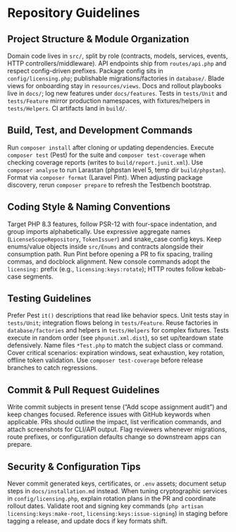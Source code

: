 # Repository Guidelines

## Project Structure & Module Organization
Domain code lives in `src/`, split by role (contracts, models, services, events, HTTP controllers/middleware). API endpoints ship from `routes/api.php` and respect config-driven prefixes. Package config sits in `config/licensing.php`; publishable migrations/factories in `database/`. Blade views for onboarding stay in `resources/views`. Docs and rollout playbooks live in `docs/`; log new features under `docs/features`. Tests in `tests/Unit` and `tests/Feature` mirror production namespaces, with fixtures/helpers in `tests/Helpers`. CI artifacts land in `build/`.

## Build, Test, and Development Commands
Run `composer install` after cloning or updating dependencies. Execute `composer test` (Pest) for the suite and `composer test-coverage` when checking coverage reports (writes to `build/report.junit.xml`). Use `composer analyse` to run Larastan (phpstan level 5, temp dir `build/phpstan`). Format via `composer format` (Laravel Pint). When adjusting package discovery, rerun `composer prepare` to refresh the Testbench bootstrap.

## Coding Style & Naming Conventions
Target PHP 8.3 features, follow PSR-12 with four-space indentation, and group imports alphabetically. Use expressive aggregate names (`LicenseScopeRepository`, `TokenIssuer`) and snake_case config keys. Keep enums/value objects inside `src/Enums` and contracts alongside their consumption path. Run Pint before opening a PR to fix spacing, trailing commas, and docblock alignment. New console commands adopt the `licensing:` prefix (e.g., `licensing:keys:rotate`); HTTP routes follow kebab-case segments.

## Testing Guidelines
Prefer Pest `it()` descriptions that read like behavior specs. Unit tests stay in `tests/Unit`; integration flows belong in `tests/Feature`. Reuse factories in `database/factories` and helpers in `tests/Helpers` for complex fixtures. Tests execute in random order (see `phpunit.xml.dist`), so set up/teardown state defensively. Name files `*Test.php` to match the subject class or command. Cover critical scenarios: expiration windows, seat exhaustion, key rotation, offline token validation. Use `composer test-coverage` before release branches to catch regressions.

## Commit & Pull Request Guidelines
Write commit subjects in present tense (“Add scope assignment audit”) and keep changes focused. Reference issues with GitHub keywords when applicable. PRs should outline the impact, list verification commands, and attach screenshots for CLI/API output. Flag reviewers whenever migrations, route prefixes, or configuration defaults change so downstream apps can prepare.

## Security & Configuration Tips
Never commit generated keys, certificates, or `.env` assets; document setup steps in `docs/installation.md` instead. When tuning cryptographic services in `config/licensing.php`, explain rotation plans in the PR and coordinate rollout dates. Validate root and signing key commands (`php artisan licensing:keys:make-root`, `licensing:keys:issue-signing`) in staging before tagging a release, and update docs if key formats shift.
